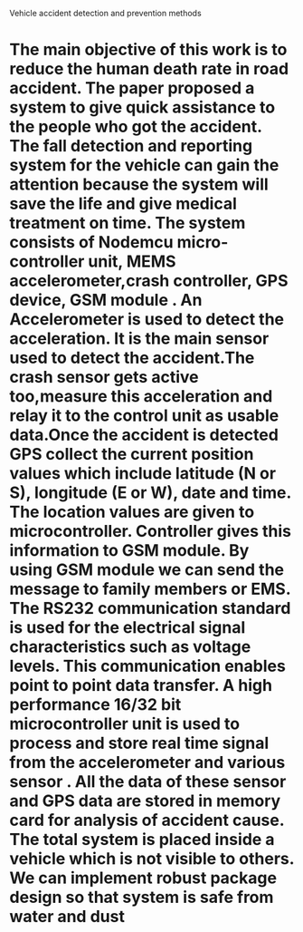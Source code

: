 Vehicle accident detection and prevention methods
# The main objective of this work is to reduce the human death rate in road accident. The paper proposed a system to give quick assistance to the people who got the accident. The fall detection and reporting system for the vehicle can gain the attention because the system will save the life and give medical treatment on time. The system consists of Nodemcu micro-controller unit, MEMS accelerometer,crash controller, GPS device, GSM module . An Accelerometer is used to detect the acceleration. It is the main sensor used to detect the accident.The crash sensor gets active too,measure this acceleration and relay it to the control unit as usable data.Once the accident is detected GPS collect the current position values which include latitude (N or S), longitude (E or W), date and time. The location values are given to microcontroller. Controller gives this information to GSM module. By using GSM module we can send the message to family members or EMS. The RS232 communication standard is used for the electrical signal characteristics such as voltage levels. This communication enables point to point data transfer. A high performance 16/32 bit microcontroller unit is used to process and store real time signal from the accelerometer and various sensor . All the data of these sensor and GPS data are stored in memory card for analysis of accident cause. The total system is placed inside a vehicle which is not visible to others. We can implement robust package design so that system is safe from water and dust
